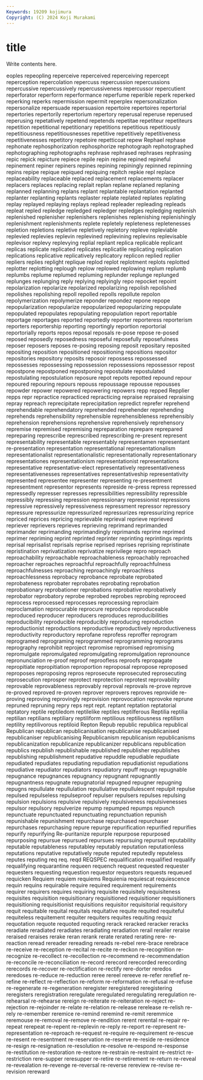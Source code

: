 ```yaml
---
Keywords: 19209 kojimura
Copyright: (C) 2024 Koji Murakami
---
```


# title

Write contents here.



eoples
repeopling reperceive reperceived reperceiving repercept reperception repercolation repercuss repercussion repercussions
repercussive repercussively repercussiveness repercussor repercutient reperforator reperform reperformance reperfume reperible
reperk reperked reperking reperks repermission repermit reperplex repersonalization repersonalize repersuade
repersuasion repertoire repertoires repertorial repertories repertorily repertorium repertory reperusal reperuse
reperused reperusing repetatively repetend repetends repetitae repetiteur repetiteurs repetition repetitional
repetitionary repetitions repetitious repetitiously repetitiousness repetitiousnesses repetitive repetitively repetitiveness repetitivenesses
repetitory repetoire repetticoat repew Rephael rephase rephonate rephosphorization rephosphorize rephotograph
rephotographed rephotographing rephotographs rephrase rephrased rephrases rephrasing repic repick repicture
repiece repile repin repine repined repineful repinement repiner repiners repines
repining repiningly repinned repinning repins repipe repique repiqued repiquing repitch
repkie repl replace replaceability replaceable replaced replacement replacements replacer replacers
replaces replacing replait replan replane replaned replaning replanned replanning replans
replant replantable replantation replanted replanter replanting replants replaster replate replated
replates replating replay replayed replaying replays replead repleader repleading repleads
repleat repled repledge repledged repledger repledges repledging replenish replenished replenisher
replenishers replenishes replenishing replenishingly replenishment replenishments replete repletely repleteness repletenesses
repletion repletions repletive repletively repletory repleve repleviable replevied replevies replevin
replevined replevining replevins replevisable replevisor replevy replevying replial repliant replica
replicable replicant replicas replicate replicated replicates replicatile replicating replication replications
replicative replicatively replicatory replicon replied replier repliers replies replight replique
replod replot replotment replots replotted replotter replotting replough replow replowed
replowing replum replumb replumbs replume replumed repluming replunder replunge replunged
replunges replunging reply replying replyingly repo repocket repoint repolarization repolarize
repolarized repolarizing repolish repolished repolishes repolishing repoll repolled repolls repollute
repolon repolymerization repolymerize reponder repondez repone repope repopularization repopularize repopularized
repopularizing repopulate repopulated repopulates repopulating repopulation report reportable reportage reportages
reported reportedly reporter reporteress reporterism reporters reportership reporting reportingly reportion
reportorial reportorially reports repos reposal reposals re-pose repose re-posed reposed
reposedly reposedness reposeful reposefully reposefulness reposer reposers reposes re-posing reposing
reposit repositary reposited repositing reposition repositioned repositioning repositions repositor repositories
repository reposits reposoir repossess repossessed repossesses repossessing repossession repossessions repossessor
repost repostpone repostponed repostponing repostulate repostulated repostulating repostulation reposure repot
repots repotted repound repour repoured repouring repours repouss repoussage repousse
repousses repowder repower repowered repowering repowers repp repped Repplier repps
repr repractice repracticed repracticing repraise repraised repraising repray repreach reprecipitate
reprecipitation repredict reprefer reprehend reprehendable reprehendatory reprehended reprehender reprehending reprehends
reprehensibility reprehensible reprehensibleness reprehensibly reprehension reprehensions reprehensive reprehensively reprehensory repremise
repremised repremising repreparation reprepare reprepared repreparing represcribe represcribed represcribing re-present
represent representability representable representably representamen representant re-presentation representation representational representationalism
representationalist representationalistic representationally representationary representationes representationism representationist representations representative representative-elect
representatively representativeness representativenesses representatives representativeship representativity represented representee representer representing
re-presentment representment representor represents represide re-press repress repressed repressedly represser
represses repressibilities repressibility repressible repressibly repressing repression repressionary repressionist repressions
repressive repressively repressiveness repressment repressor repressory repressure repressurize repressurized repressurizes
repressurizing reprice repriced reprices repricing reprievable reprieval reprieve reprieved repriever
reprievers reprieves reprieving reprimand reprimanded reprimander reprimanding reprimandingly reprimands reprime
reprimed reprimer repriming reprint reprinted reprinter reprinting reprintings reprints reprisal
reprisalist reprisals reprise reprised reprises reprising repristinate repristination reprivatization reprivatize
reprivilege repro reproach reproachability reproachable reproachableness reproachably reproached reproacher reproaches
reproachful reproachfully reproachfulness reproachfulnesses reproaching reproachingly reproachless reproachlessness reprobacy reprobance
reprobate reprobated reprobateness reprobater reprobates reprobating reprobation reprobationary reprobationer reprobations
reprobative reprobatively reprobator reprobatory reprobe reprobed reprobes reprobing reproceed reprocess
reprocessed reprocesses reprocessing reproclaim reproclamation reprocurable reprocure reproduce reproduceable reproduced
reproducer reproducers reproduces reproducibilities reproducibility reproducible reproducibly reproducing reproduction reproductionist
reproductions reproductive reproductively reproductiveness reproductivity reproductory reprofane reprofess reproffer reprogram
reprogramed reprograming reprogrammed reprogramming reprograms reprography reprohibit reproject repromise repromised
repromising repromulgate repromulgated repromulgating repromulgation repronounce repronunciation re-proof reproof reproofless
reproofs repropagate repropitiate repropitiation reproportion reproposal repropose reproposed reproposes reproposing
repros reprosecute reprosecuted reprosecuting reprosecution reprosper reprotect reprotection reprotest reprovability
reprovable reprovableness reprovably reproval reprovals re-prove reprove re-proved reproved re-proven
reprover reprovers reproves reprovide re-proving reproving reprovingly reprovision reprovocation reprovoke
reprune repruned repruning repry reps rept rept. reptant reptation reptatorial
reptatory reptile reptiledom reptilelike reptiles reptilferous Reptilia reptilia reptilian reptilians
reptiliary reptiliform reptilious reptiliousness reptilism reptility reptilivorous reptiloid Repton Repub
republic republica republical Republican republican republicanisation republicanise republicanised republicaniser republicanising
Republicanism republicanism republicanisms republicanization republicanize republicanizer republicans republication republics republish
republishable republished republisher republishes republishing republishment repudative repuddle repudiable repudiate
repudiated repudiates repudiating repudiation repudiationist repudiations repudiative repudiator repudiators repudiatory
repuff repugn repugnable repugnance repugnances repugnancy repugnant repugnantly repugnantness repugnate
repugnatorial repugned repugner repugning repugns repullulate repullulation repullulative repullulescent repulpit
repulse repulsed repulseless repulseproof repulser repulsers repulses repulsing repulsion repulsions
repulsive repulsively repulsiveness repulsivenesses repulsor repulsory repulverize repump repumped repumps
repunch repunctuate repunctuated repunctuating repunctuation repunish repunishable repunishment repurchase repurchased
repurchaser repurchases repurchasing repure repurge repurification repurified repurifies repurify repurifying
Re-puritanize repurple repurpose repurposed repurposing repursue repursued repursues repursuing repursuit
reputability reputable reputableness reputabley reputably reputation reputationless reputations reputative reputatively
repute reputed reputedly reputeless reputes reputing req req. reqd REQSPEC
requalification requalified requalify requalifying requarantine requeen requench request requested requester
requesters requesting requestion requestor requestors requests requeued requicken Requiem requiem
requiems Requienia requiescat requiescence requin requins requirable require required requirement
requirements requirer requirers requires requiring requisite requisitely requisiteness requisites requisition
requisitionary requisitioned requisitioner requisitioners requisitioning requisitionist requisitions requisitor requisitorial requisitory
requit requitable requital requitals requitative requite requited requiteful requiteless requitement
requiter requiters requites requiting requiz requotation requote requoted requoting rerack
reracked reracker reracks reradiate reradiated reradiates reradiating reradiation rerail rerailer
reraise reraised reraises rerake reran rerank rerate rerated rerating rere-
re-reaction reread rereader rereading rereads re-rebel rere-brace rerebrace re-receive re-reception
re-recital re-recite re-reckon re-recognition re-recognize re-recollect re-recollection re-recommend re-recommendation re-reconcile
re-reconciliation re-record rerecord rerecorded rerecording rerecords re-recover re-rectification re-rectify rere-dorter
reredos reredoses re-reduce re-reduction reree rereel rereeve re-refer rerefief re-refine
re-reflect re-reflection re-reform re-reformation re-refusal re-refuse re-regenerate re-regeneration reregister reregistered
reregistering reregisters reregistration reregulate reregulated reregulating reregulation re-rehearsal re-rehearse rereign
re-reiterate re-reiteration re-reject re-rejection re-rejoinder re-relate re-relation re-release rerelease re-relish
re-rely re-remember reremice re-remind reremind re-remit reremmice reremouse re-removal re-remove
re-rendition rerent rerental re-repair re-repeat rerepeat re-repent re-replevin re-reply re-report
re-represent re-representation re-reproach re-request re-require re-requirement re-rescue re-resent re-resentment re-reservation
re-reserve re-reside re-residence re-resign re-resignation re-resolution re-resolve re-respond re-response re-restitution
re-restoration re-restore re-restrain re-restraint re-restrict re-restriction rere-supper reresupper re-retire re-retirement
re-return re-reveal re-revealation re-revenge re-reversal re-reverse rereview re-revise re-revision rereward
